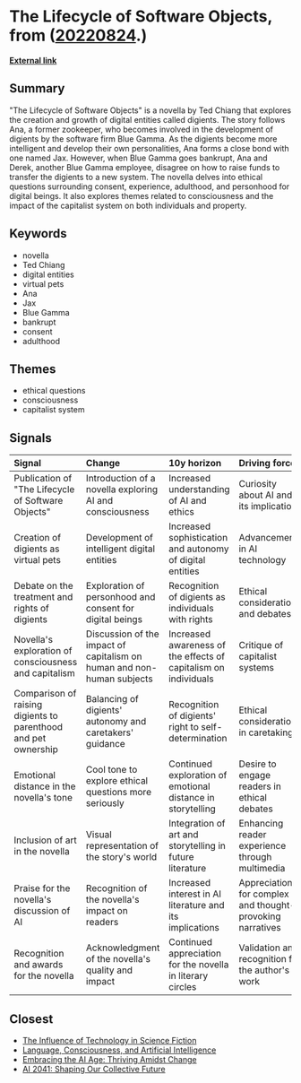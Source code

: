 # __The Lifecycle of Software Objects__, from ([20220824](https://kghosh.substack.com/p/20220824).)

__[External link](https://en.wikipedia.org/wiki/The_Lifecycle_of_Software_Objects)__



## Summary

"The Lifecycle of Software Objects" is a novella by Ted Chiang that explores the creation and growth of digital entities called digients. The story follows Ana, a former zookeeper, who becomes involved in the development of digients by the software firm Blue Gamma. As the digients become more intelligent and develop their own personalities, Ana forms a close bond with one named Jax. However, when Blue Gamma goes bankrupt, Ana and Derek, another Blue Gamma employee, disagree on how to raise funds to transfer the digients to a new system. The novella delves into ethical questions surrounding consent, experience, adulthood, and personhood for digital beings. It also explores themes related to consciousness and the impact of the capitalist system on both individuals and property.

## Keywords

* novella
* Ted Chiang
* digital entities
* virtual pets
* Ana
* Jax
* Blue Gamma
* bankrupt
* consent
* adulthood

## Themes

* ethical questions
* consciousness
* capitalist system

## Signals

| Signal                                                         | Change                                                                 | 10y horizon                                                     | Driving force                                             |
|:---------------------------------------------------------------|:-----------------------------------------------------------------------|:----------------------------------------------------------------|:----------------------------------------------------------|
| Publication of "The Lifecycle of Software Objects"             | Introduction of a novella exploring AI and consciousness               | Increased understanding of AI and ethics                        | Curiosity about AI and its implications                   |
| Creation of digients as virtual pets                           | Development of intelligent digital entities                            | Increased sophistication and autonomy of digital entities       | Advancements in AI technology                             |
| Debate on the treatment and rights of digients                 | Exploration of personhood and consent for digital beings               | Recognition of digients as individuals with rights              | Ethical considerations and debates                        |
| Novella's exploration of consciousness and capitalism          | Discussion of the impact of capitalism on human and non-human subjects | Increased awareness of the effects of capitalism on individuals | Critique of capitalist systems                            |
| Comparison of raising digients to parenthood and pet ownership | Balancing of digients' autonomy and caretakers' guidance               | Recognition of digients' right to self-determination            | Ethical considerations in caretaking                      |
| Emotional distance in the novella's tone                       | Cool tone to explore ethical questions more seriously                  | Continued exploration of emotional distance in storytelling     | Desire to engage readers in ethical debates               |
| Inclusion of art in the novella                                | Visual representation of the story's world                             | Integration of art and storytelling in future literature        | Enhancing reader experience through multimedia            |
| Praise for the novella's discussion of AI                      | Recognition of the novella's impact on readers                         | Increased interest in AI literature and its implications        | Appreciation for complex and thought-provoking narratives |
| Recognition and awards for the novella                         | Acknowledgment of the novella's quality and impact                     | Continued appreciation for the novella in literary circles      | Validation and recognition for the author's work          |

## Closest

* [The Influence of Technology in Science Fiction](98e4c4dae06ea72f38c74a55b3485d14)
* [Language, Consciousness, and Artificial Intelligence](be997e3b990e47741f965552e6c37b79)
* [Embracing the AI Age: Thriving Amidst Change](23a3410059759ba4214235628d4ebd4b)
* [AI 2041: Shaping Our Collective Future](1621aeb7941f2df0feefc2de14851249)